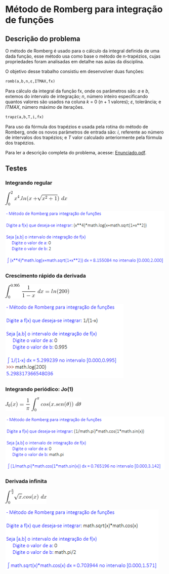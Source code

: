 # Método de Romberg para integração de funções

## Descrição do problema

O método de Romberg é usado para o cálculo da integral definida de uma dada função, esse método usa como base o método de n-trapézios, cujas propriedades foram analisadas em detalhe nas aulas da disciplina.

O objetivo desse trabalho consistiu em desenvolver duas funções:

```python
romb(a,b,n,ε,ITMAX,fx)
```

Para cálculo da integral da função fx, onde os parâmetros são: *a* e *b*, extemos do intervalo de integração; *n*, número inteiro especificando quantos valores são usados na coluna *k* = 0 (*n* + 1 valores); *ε*, tolerância; e *ITMAX*, número máximo de iterações.

```python
trapz(a,b,T,i,fx)
```

Para uso da fórmula dos trapézios e usada pela rotina do método de Romberg, onde os novos parâmetros de entrada são: *i*, referente ao número de intervalos dos trapézios; e *T* valor calculado anteriormente pela fórmula dos trapézios.

Para ler a descrição completa do problema, acesse: [Enunciado.pdf](https://github.com/matheusrmorgado/Romberg-Integration/blob/master/Enunciado.pdf).

## Testes

### Integrando regular

<p align="left">
  <img src="https://github.com/matheusrmorgado/Romberg-Integration/blob/master/equations/eq1.png">
</p>

<p align="left">
  <img src="https://github.com/matheusrmorgado/Romberg-Integration/blob/master/equations/eq1-solved.PNG">
</p>

### Crescimento rápido da derivada

<p align="left">
  <img src="https://github.com/matheusrmorgado/Romberg-Integration/blob/master/equations/eq2.png">
</p>

<p align="left">
  <img src="https://github.com/matheusrmorgado/Romberg-Integration/blob/master/equations/eq2-solved.PNG">
</p>

### Integrando periódico: Jo(1)

<p align="left">
  <img src="https://github.com/matheusrmorgado/Romberg-Integration/blob/master/equations/eq3.png">
</p>

<p align="left">
  <img src="https://github.com/matheusrmorgado/Romberg-Integration/blob/master/equations/eq3-solved.PNG">
</p>

### Derivada infinita

<p align="left">
  <img src="https://github.com/matheusrmorgado/Romberg-Integration/blob/master/equations/eq4.png">
</p>

<p align="left">
  <img src="https://github.com/matheusrmorgado/Romberg-Integration/blob/master/equations/eq4-solved.PNG">
</p>